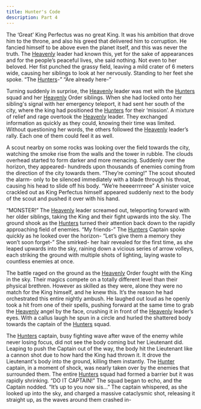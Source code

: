 ```yaml
---
title: Hunter's Code
description: Part 4
---
```


The ‘Great’ King Perfectus was no great King. It was his ambition that drove him to the throne, and also his greed that delivered him to corruption. He fancied himself to be above even the planet itself, and this was never the truth. The [Heavenly](/wiki/reference/groups/vita/heavenly/) leader had known this, yet for the sake of appearances and for the people’s peaceful lives, she said nothing. Not even to her beloved. Her fist punched the grassy field, leaving a mild crater of 6 meters wide, causing her siblings to look at her nervously. Standing to her feet she spoke. “The [Hunters](/wiki/reference/groups/vita/hunters/)-” “Are already here-”

Turning suddenly in surprise, the [Heavenly](/wiki/reference/groups/vita/heavenly/) leader was met with the [Hunters](/wiki/reference/groups/vita/hunters/) squad and her [Heavenly](/wiki/reference/groups/vita/heavenly/) Order siblings. When she had locked onto her sibling's signal with her emergency teleport, it had sent her south of the city, where the king had positioned the [Hunters](/wiki/reference/groups/vita/hunters/) for their ‘mission’. A mixture of relief and rage overtook the [Heavenly](/wiki/reference/groups/vita/heavenly/) leader. They exchanged information as quickly as they could, knowing their time was limited. Without questioning her words, the others followed the [Heavenly](/wiki/reference/groups/vita/heavenly/) leader’s rally. Each one of them could feel it as well.

A scout nearby on some rocks was looking over the field towards the city, watching the smoke rise from the walls and the tower in rubble. The clouds overhead started to form darker and more menacing. Suddenly over the horizon, they appeared- hundreds upon thousands of enemies coming from the direction of the city towards them. “They’re coming!” The scout shouted the alarm- only to be silenced immediately with a blade through his throat, causing his head to slide off his body. “We’re heeeerrrreee” A sinister voice crackled out as King Perfectus himself appeared suddenly next to the body of the scout and pushed it over with his hand.

“MONSTER!” The [Heavenly](/wiki/reference/groups/vita/heavenly/) leader screamed out, teleporting forward with her older siblings, taking the King and their fight upwards into the sky. The ground shook as the [Hunters](/wiki/reference/groups/vita/hunters/) turned their attention back down to the rapidly approaching field of enemies. “My friends-” The [Hunters](/wiki/reference/groups/vita/hunters/) Captain spoke quickly as he looked over the horizon- “Let’s give them a memory they won’t soon forget-” She smirked- her hair revealed for the first time, as she leaped upwards into the sky, raining down a vicious series of arrow volleys, each striking the ground with multiple shots of lighting, laying waste to countless enemies at once.

The battle raged on the ground as the [Heavenly](/wiki/reference/groups/vita/heavenly/) Order fought with the King in the sky. Their magics compete on a totally different level than their physical brethren. However as skilled as they were, alone they were no match for the King himself, and he knew this. It’s the reason he had orchestrated this entire nightly ambush. He laughed out loud as he openly took a hit from one of their spells, pushing forward at the same time to grab the [Heavenly](/wiki/reference/groups/vita/heavenly/) angel by the face, crushing it in front of the [Heavenly](/wiki/reference/groups/vita/heavenly/) leader’s eyes. With a callus laugh he spun in a circle and hurled the shattered body towards the captain of the [Hunters](/wiki/reference/groups/vita/hunters/) squad.

The [Hunters](/wiki/reference/groups/vita/hunters/) captain, busy fighting wave after wave of the enemy while never losing focus, did not see the body coming but her Lieutenant did. Leaping to push the Captain out of the way, the body hit the Lieutenant like a cannon shot due to how hard the King had thrown it. It drove the Lieutenant's body into the ground, killing them instantly. The [Hunter](/wiki/reference/groups/vita/hunters/) captain, in a moment of shock, was nearly taken over by the enemies that surrounded them. The entire [Hunters](/wiki/reference/groups/vita/hunters/) squad had formed a barrier but it was rapidly shrinking. “DO IT CAPTAIN!” The squad began to echo, and the Captain nodded. “It’s up to you now sis…” The captain whispered, as she looked up into the sky, and charged a massive cataclysmic shot, releasing it straight up, as the waves around them crashed in-